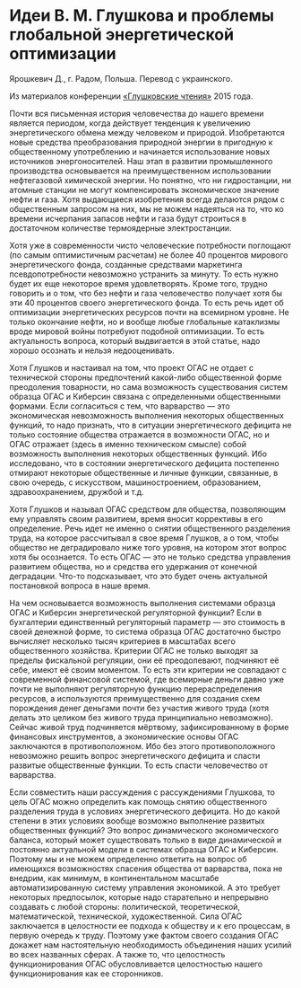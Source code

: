 # Идеи В. М. Глушкова и проблемы глобальной энергетической оптимизации

Ярошкевич Д., г. Радом, Польша. Перевод с украинского.

Из материалов конференции [«Глушковские чтения»](index.md) 2015 года.

Почти вся письменная история человечества до нашего времени является периодом, когда действует тенденция к увеличению энергетического обмена между человеком и природой. Изобретаются новые средства преобразования природной энергии в пригодную к общественному употреблению и начинается использование новых источников энергоносителей. Наш этап в развитии промышленного производства основывается на преимущественном использовании нефтегазовой химической энергии. Но понятно, что ни гидростанции, ни атомные станции не могут компенсировать экономическое значение нефти и газа. Хотя выдающиеся изобретения всегда делаются рядом с общественным запросом на них, мы не можем надеяться на то, что ко времени исчерпания запасов нефти и газа будут строиться в достаточном количестве термоядерные электростанции.

Хотя уже в современности чисто человеческие потребности поглощают (по самым оптимистичным расчетам) не более 40 процентов мирового энергетического фонда, созданные средствами маркетинга псевдопотребности невозможно устранить за минуту. То есть нужно будет их еще некоторое время удовлетворять. Кроме того, трудно говорить и о том, что без нефти и газа человечество получает хотя бы эти 40 процентов своего энергетического фонда. То есть речь идет об оптимизации энергетических ресурсов почти на всемирном уровне. Не только окончание нефти, но и вообще любые глобальные катаклизмы вроде мировой войны потребуют подобной оптимизации. То есть актуальность вопроса, который выдвигается в этой статье, надо хорошо осознать и нельзя недооценивать.

Хотя Глушков и настаивал на том, что проект ОГАС не отдает с технической стороны предпочтений какой-либо общественной форме преодоления товарности, но сама возможность существования систем образца ОГАС и Киберсин связана с определенными общественными формами. Если согласиться с тем, что варварство — это экономическая невозможность выполнения некоторых общественных функций, то надо признать, что в ситуации энергетического дефицита не только состояние общества отражается в возможности ОГАС, но и ОГАС отражает (здесь в именно техническом смысле) собой возможность выполнения некоторых общественных функций. Ибо исследовано, что в состоянии энергетического дефицита постепенно отмирают некоторые общественные и личные функции, связанные, в свою очередь, с искусством, машиностроением, образованием, здравоохранением, дружбой и т.д.

Хотя Глушков и называл ОГАС средством для общества, позволяющим ему управлять своим развитием, время вносит коррективы в его определение. Речь идет не именно о снятии общественного разделения труда, на которое рассчитывал в свое время Глушков, а о том, чтобы общество не деградировало ниже того уровня, на котором этот вопрос хотя бы осознается. То есть ОГАС — это не только средства управления развитием общества, но и средства его удержания от конечной деградации. Что-то подсказывает, что это будет очень актуальной постановкой вопроса в наше время.

На чем основывается возможность выполнения системами образца ОГАС и Киберсин энергетической регуляторной функции? Если в бухгалтерии единственный регуляторный параметр — это стоимость в своей денежной форме, то система образца ОГАС достаточно быстро вычисляет несколько тысяч критериев в масштабах всего общественного хозяйства. Критерии ОГАС не только выходят за пределы фискальной регуляции, они её преодолевают, подчиняют её себе, имеют её своим моментом. То есть эти критерии не совпадают с современной финансовой системой, где всемирные деньги давно уже почти не выполняют регуляторную функцию перераспределения ресурсов, а используются преимущественно для создания схем порождения денег деньгами почти без участия живого труда (хотя делать это целиком без живого труда принципиально невозможно). Сейчас живой труд подчиняется мёртвому, зафиксированному в форме финансовых инструментов, а экономические основы ОГАС заключаются в противоположном. Ибо без этого противоположного невозможно решить вопрос энергетического дефицита и спасти развитые общественные функции. То есть спасти человечество от варварства.

Если совместить наши рассуждения с рассуждениями Глушкова, то цель ОГАС можно определить как помощь снятию общественного разделения труда в условиях энергетического дефицита. Но до какой степени в этих условиях вообще возможно выполнение развитых общественных функций? Это вопрос динамического экономического баланса, который может существовать только в виде динамической и постоянно актуальной модели в системах образца ОГАС и Киберсин. Поэтому мы и не можем определенно ответить на вопрос об имеющихся возможностях спасения общества от варварства, пока не внедрим, как минимум, в континентальном масштабе автоматизированную систему управления экономикой. А это требует некоторых предпосылок, которые надо старательно и непрерывно создавать с любой стороны: политической, теоретической, математической, технической, художественной. Сила ОГАС заключается в целостности ее подхода к обществу и к его процессам, в первую очередь к труду. Поэтому уже фактом своего создания ОГАС докажет нам настоятельную необходимость объединения наших усилий во всех названных сферах. А также то, что целостность функционирования ОГАС обусловливается целостностью нашего функционирования как ее сторонников.